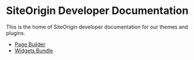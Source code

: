 # SiteOrigin Developer Documentation

This is the home of SiteOrigin developer documentation for our themes and plugins.

* [Page Builder](page-builder.md)
* [Widgets Bundle](widgets-bundle.md)
